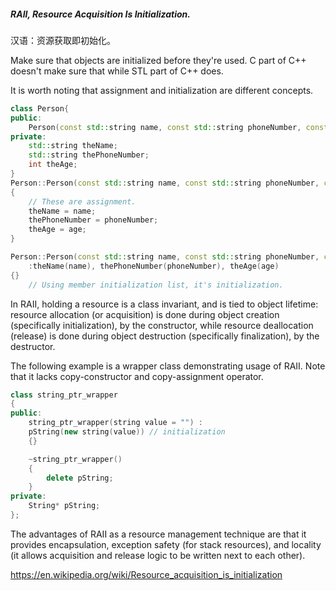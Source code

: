 ##### RAII, Resource Acquisition Is Initialization.

汉语：资源获取即初始化。

Make sure that objects are initialized before they're used. C part of C++ doesn't make sure that while STL part of C++ does.

It is worth noting that assignment and initialization are different concepts.



```c++
class Person{
public:
	Person(const std::string name, const std::string phoneNumber, const int age);
private:
    std::string theName;
    std::string thePhoneNumber;
    int theAge;
}
Person::Person(const std::string name, const std::string phoneNumber, const int age)
{
    // These are assignment.
    theName = name;
    thePhoneNumber = phoneNumber;
    theAge = age;
}
```

```C++
Person::Person(const std::string name, const std::string phoneNumber, const int age)
    :theName(name), thePhoneNumber(phoneNumber), theAge(age)
{}
	// Using member initialization list, it's initialization.
```



In RAII, holding a resource is a class invariant, and is tied to object lifetime: resource allocation (or acquisition) is done during object creation (specifically initialization), by the constructor, while resource deallocation (release) is done during object destruction (specifically finalization), by the destructor.



The following example is a wrapper class demonstrating usage of RAII. Note that it lacks copy-constructor and copy-assignment operator.

```c++
class string_ptr_wrapper
{
public:
    string_ptr_wrapper(string value = "") :
    pString(new string(value)) // initialization
    {}

    ~string_ptr_wrapper()
    {
        delete pString;
    }    
private:
    String* pString;
};
```



The advantages of RAII as a resource management technique are that it provides encapsulation, exception safety (for stack resources), and locality (it allows acquisition and release logic to be written next to each other).



https://en.wikipedia.org/wiki/Resource_acquisition_is_initialization